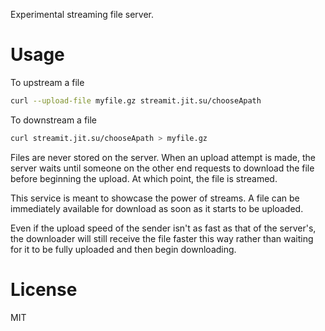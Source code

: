 Experimental streaming file server.


# Usage

To upstream a file
```sh
curl --upload-file myfile.gz streamit.jit.su/chooseApath
```

To downstream a file
```sh
curl streamit.jit.su/chooseApath > myfile.gz
```

Files are never stored on the server. When an upload attempt is made, the server waits until someone on the other end requests to download the file before beginning the upload. At which point, the file is streamed.

This service is meant to showcase the power of streams. A file can be immediately available for download as soon as it starts to be uploaded.

Even if the upload speed of the sender isn't as fast as that of the server's, the downloader will still receive the file faster this way rather than waiting for it to be fully uploaded and then begin downloading.

# License
MIT
